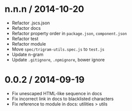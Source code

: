 
n.n.n / 2014-10-20
==================

 * Refactor .jscs.json
 * Refactor docs
 * Refactor property order in `package.json`, `component.json`
 * Refactor test
 * Refactor module
 * Move `spec/trigram-utils.spec.js` to `test.js`
 * Update n-gram
 * Update `.gitignore`, `.npmignore`, bower ignore

0.0.2 / 2014-09-19
==================

 * Fix unescaped HTML-like sequence in docs
 * Fix incorrect link in docs to blacklisted characters
 * Fix reference to module in docs: utilities > utils
